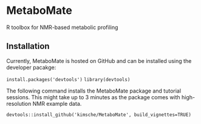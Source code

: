 # MetaboMate
R toolbox for NMR-based metabolic profiling

## Installation 
Currently, MetaboMate is hosted on GitHub and can be installed using the developer pacakge:

`install.packages('devtools')`
`library(devtools)`

The following command installs the MetaboMate package and tutorial sessions. This might take up to 3 minutes as the package comes with high-resolution NMR example data.

`devtools::install_github('kimsche/MetaboMate', build_vignettes=TRUE)`


